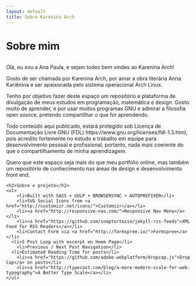 ```yaml
---
layout: default
title: Sobre Karenina Arch
---
```


<div class="post">
	<h1 class="pageTitle">Sobre mim</h1>
	<img src="{{ '/assets/img/touring.jpg' }}" alt="">
	<p class="intro"><p>Olá, eu sou a Ana Paula, e sejam todes bem vindes ao Karenina Arch!</p>
<p>Gosto de ser chamada por Karenina Arch, por amar a obra literária Anna Kariênina e ser apaixonada pelo sistema operacional Arch Linux.</p>
<p>Tenho por objetivo fazer deste espaço um repositório e plataforma de divulgação de meus estudos em programação, matemática e design. Gosto muito de aprender, e por usar muitos programas GNU e admirar a filosofia open source, pretendo compartilhar o que for aprendendo.</p>
<p>Todo conteúdo aqui publicado, estará protegido sob Licença de Documentação Livre GNU (FDL) https://www.gnu.org/licenses/fdl-1.3.html, pois acredito fortemente no estudo e trabalho em equipe para desenvolvimento pessoal e profissional, portanto, nada mais coerente do que o compartilhamento de minha aprendizagem.</p>
	<p>Quero que este espaço seja mais do que meu portfólio online, mas também um repositório de conhecimento nas áreas de design e desenvolvimento front end.</p>
	
	<h2>Sobre o projeto</h2>
	<ul>
		<li>Built with SASS + GULP + BROWSERSYNC + AUTOPREFIXER</li>
  		<li>SVG Social Icons from <a href="http://customizr.net/icons/">Customizr</a></li>
  		<li><a href="http://responsive-nav.com/">Responsive Nav Menu</a></li>
  		<li><a href="https://github.com/snaptortoise/jekyll-rss-feeds">XML Feed for RSS Readers</a></li>
  		<li>Contact Form via <a href="http://formspree.io/">Formspree</a></li>
      <li>5 Post Loop with excerpt on Home Page</li>
  		<li>Previous / Next Post Navigation</li>
      <li>Estimated Reading Time for posts</li>
  		<li><a href="https://github.com/adobe-webplatform/dropcap.js">Drop Cap</a> on posts</li>
  		<li><a href="http://typecast.com/blog/a-more-modern-scale-for-web-typography">A Better Type Scale</a></li>
  	</ul>
</div>
